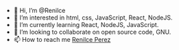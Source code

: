 - 👋 Hi, I’m @Renilce 
- 👀 I’m interested in html, css, JavaScript, React, NodeJS.
- 🌱 I’m currently learning React, NodeJS, JavaScript.
- 💞️ I’m looking to collaborate on open source code, GNU.
- 📫 How to reach me [Renilce Perez](https://www.instagram.com/renilceperez/)

<!---
Renilce/Renilce is a ✨ special ✨ repository because its `README.md` (this file) appears on your GitHub profile.
You can click the Preview link to take a look at your changes.
--->
